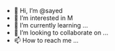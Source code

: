 - 👋 Hi, I’m @sayed
- 👀 I’m interested in M
- 🌱 I’m currently learning ...
- 💞️ I’m looking to collaborate on ...
- 📫 How to reach me ...

<!---
xKiM00x/xKiM00x is a ✨ special ✨ repository because its `README.md` (this file) appears on your GitHub profile.
You can click the Preview link to take a look at your changes.
--->
